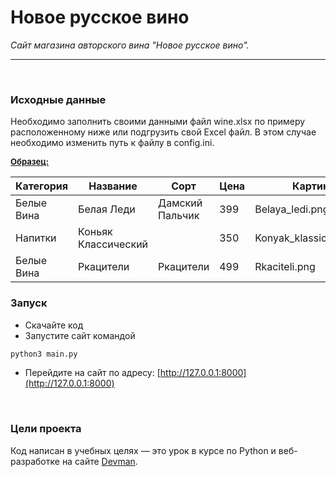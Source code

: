 # Новое русское вино

_Сайт магазина авторского вина "Новое русское вино"._
***
<br>

### Исходные данные

Необходимо заполнить своими данными файл wine.xlsx по примеру расположенному ниже
или подгрузить свой Excel файл. В этом случае необходимо изменить путь к файлу в config.ini.

<span style="text-decoration: underline"><b> <font size="2">Образец:</font></b></span>

| Категория  | Название            | Сорт            | Цена | Картинка                 | Акция                |
|------------|---------------------|-----------------|------|--------------------------|----------------------|
| Белые Вина | Белая Леди          | Дамский Пальчик | 399  | Belaya_ledi.png          | Выгодное Предложение |	
| Напитки    | Коньяк Классический |                 | 350  | Konyak_klassicheskyi.png |                      |
| Белые Вина | Ркацители           | Ркацители       | 499  | Rkaciteli.png            |                      |  


### Запуск


- Скачайте код  
- Запустите сайт командой 
```python
python3 main.py
```
- Перейдите на сайт по адресу: [http://127.0.0.1:8000](http://127.0.0.1:8000)

<br>

### Цели проекта

Код написан в учебных целях — это урок в курсе по Python 
и веб-разработке на сайте [Devman](https://dvmn.org).

